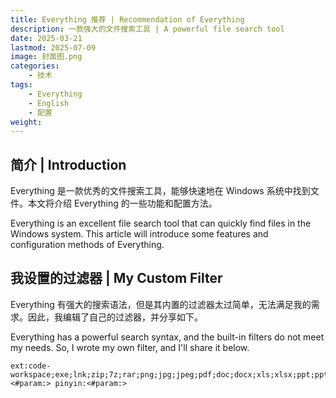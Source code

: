 ```yaml
---
title: Everything 推荐 | Recommendation of Everything
description: 一款强大的文件搜索工具 | A powerful file search tool
date: 2025-03-21
lastmod: 2025-07-09
image: 封面图.png
categories:
    - 技术
tags:
    - Everything
    - English
    - 配置
weight: 
---
```


## 简介 | Introduction

Everything 是一款优秀的文件搜索工具，能够快速地在 Windows 系统中找到文件。本文将介绍 Everything 的一些功能和配置方法。

Everything is an excellent file search tool that can quickly find files in the Windows system. This article will introduce some features and configuration methods of Everything.

## 我设置的过滤器 | My Custom Filter

Everything 有强大的搜索语法，但是其内置的过滤器太过简单，无法满足我的需求。因此，我编辑了自己的过滤器，并分享如下。

Everything has a powerful search syntax, and the built-in filters do not meet my needs. So, I wrote my own filter, and I'll share it below.

```text
ext:code-workspace;exe;lnk;zip;7z;rar;png;jpg;jpeg;pdf;doc;docx;xls;xlsx;ppt;pptx;txt;ini;mp3;wav;mp4|folder:<#param:> pinyin:<#param:>
```

